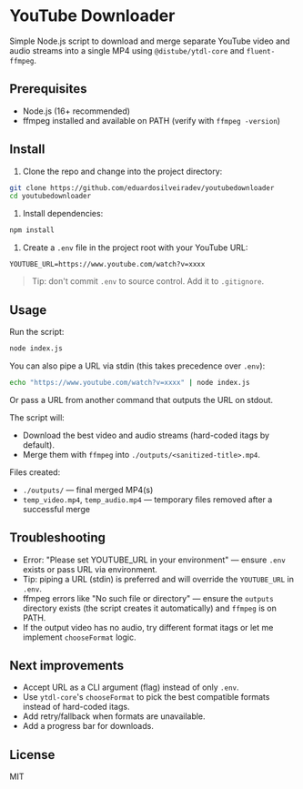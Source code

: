 # YouTube Downloader

Simple Node.js script to download and merge separate YouTube video and audio streams into a single MP4 using `@distube/ytdl-core` and `fluent-ffmpeg`.

## Prerequisites

- Node.js (16+ recommended)
- ffmpeg installed and available on PATH (verify with `ffmpeg -version`)

## Install

1. Clone the repo and change into the project directory:

```bash
git clone https://github.com/eduardosilveiradev/youtubedownloader
cd youtubedownloader
```

1. Install dependencies:

```bash
npm install
```

1. Create a `.env` file in the project root with your YouTube URL:

```env
YOUTUBE_URL=https://www.youtube.com/watch?v=xxxx
```

> Tip: don't commit `.env` to source control. Add it to `.gitignore`.

## Usage

Run the script:

```bash
node index.js
```

You can also pipe a URL via stdin (this takes precedence over `.env`):

```bash
echo "https://www.youtube.com/watch?v=xxxx" | node index.js
```

Or pass a URL from another command that outputs the URL on stdout.

The script will:

- Download the best video and audio streams (hard-coded itags by default).
- Merge them with `ffmpeg` into `./outputs/<sanitized-title>.mp4`.

Files created:

- `./outputs/` — final merged MP4(s)
- `temp_video.mp4`, `temp_audio.mp4` — temporary files removed after a successful merge

## Troubleshooting

- Error: "Please set YOUTUBE_URL in your environment" — ensure `.env` exists or pass URL via environment.
- Tip: piping a URL (stdin) is preferred and will override the `YOUTUBE_URL` in `.env`.
- ffmpeg errors like "No such file or directory" — ensure the `outputs` directory exists (the script creates it automatically) and `ffmpeg` is on PATH.
- If the output video has no audio, try different format itags or let me implement `chooseFormat` logic.

## Next improvements

- Accept URL as a CLI argument (flag) instead of only `.env`.
- Use `ytdl-core`'s `chooseFormat` to pick the best compatible formats instead of hard-coded itags.
- Add retry/fallback when formats are unavailable.
- Add a progress bar for downloads.

## License

MIT
